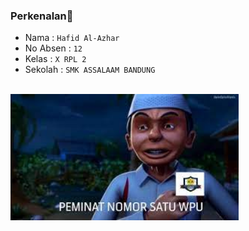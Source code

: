 ### Perkenalan👋
- Nama : <code>Hafid Al-Azhar</code>
- No Absen : <code>12</code>
- Kelas : <code>X RPL 2</code>
- Sekolah : <code>SMK ASSALAAM BANDUNG</code>
<br>
<img src="download.jpg" height="202" width="365"/>
